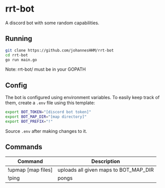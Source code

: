 # rrt-bot
A discord bot with some random capabilities.

## Running
```sh
git clone https://github.com/johannesHHM/rrt-bot
cd rrt-bot
go run main.go
```
Note: rrt-bot/ must be in your GOPATH

## Config
The bot is configured using environment variables.
To easily keep track of them, create a `.env` file using this template:
```sh
export BOT_TOKEN="[discord bot token]"
export BOT_MAP_DIR="[map directory]"
export BOT_PREFIX="!"
```
Source `.env` after making changes to it.

## Commands
| Command              | Description                                                   |
|----------------------|---------------------------------------------------------------|
| !upmap [map files]   | uploads all given maps to BOT_MAP_DIR                         |
| !ping                | pongs                                                         |
